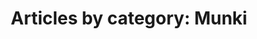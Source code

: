 ---
layout: blog_by_category
title: 'Articles by category: Munki'
category: munki
permalink: "/blog/category/munki/"
image: /img/bg/gallery_hero_1.jpg
tagline: "<br>Our Blog"
---